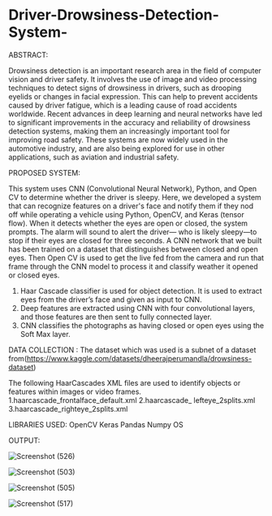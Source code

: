 # Driver-Drowsiness-Detection-System-

ABSTRACT:

Drowsiness detection is an important research area in the field of computer vision and driver safety. It involves the use of image and video 
processing techniques to detect signs of drowsiness in drivers, such as drooping eyelids or changes in facial expression. This can help to 
prevent accidents caused by driver fatigue, which is a leading cause of road accidents worldwide. Recent advances in deep learning and 
neural networks have led to significant improvements in the accuracy and reliability of drowsiness detection systems, making them an 
increasingly important tool for improving road safety. These systems are now widely used in the automotive industry, and are also being 
explored for use in other applications, such as aviation and industrial safety. 

PROPOSED SYSTEM:

This system uses CNN (Convolutional Neural Network), Python, and Open CV to determine whether the driver is sleepy. Here, we developed a 
system that can recognize features on a driver's face and notify them if they nod off while operating a vehicle using Python, OpenCV, and 
Keras (tensor flow). When it detects whether the eyes are open or closed, the system prompts. The alarm will sound to alert the driver—
who is likely sleepy—to stop if their eyes are closed for three seconds. A CNN network that we built has been trained on a dataset that 
distinguishes between closed and open eyes.  Then Open CV is used to get the live fed from the camera and run that frame through the CNN 
model to process it and classify weather it opened or closed eyes.
1. Haar Cascade classifier is used for object detection. It is used to extract eyes from the driver’s face and given as input to CNN.
2. Deep features are extracted using CNN with four convolutional layers, and those features are then sent to fully connected layer.
3. CNN classifies the photographs as having closed or open eyes using the Soft Max layer.

DATA COLLECTION :
The dataset which was used is a subnet of a dataset from(https://www.kaggle.com/datasets/dheerajperumandla/drowsiness-dataset)

The following  HaarCascades XML files are used to  identify objects or features within images or video frames.
  1.haarcascade_frontalface_default.xml
  2.haarcascade_ lefteye_2splits.xml
  3.haarcascade_righteye_2splits.xml

LIBRARIES USED:
  OpenCV
  Keras
  Pandas
  Numpy
  OS

OUTPUT:


![Screenshot (526)](https://github.com/AkshayaRobbi/Driver-Drowsiness-Detection-System-/assets/149946045/f9d1295c-75f4-49ff-9a34-1a7a0e468e8a)

![Screenshot (503)](https://github.com/AkshayaRobbi/Driver-Drowsiness-Detection-System-/assets/149946045/d0051901-602e-41d0-8926-eee20c5869d0)

![Screenshot (505)](https://github.com/AkshayaRobbi/Driver-Drowsiness-Detection-System-/assets/149946045/2ca56068-458e-4cff-8564-99af051fabf9)

![Screenshot (517)](https://github.com/AkshayaRobbi/Driver-Drowsiness-Detection-System-/assets/149946045/ca62aa55-0b6e-4362-a5cd-4868f764ee11)



